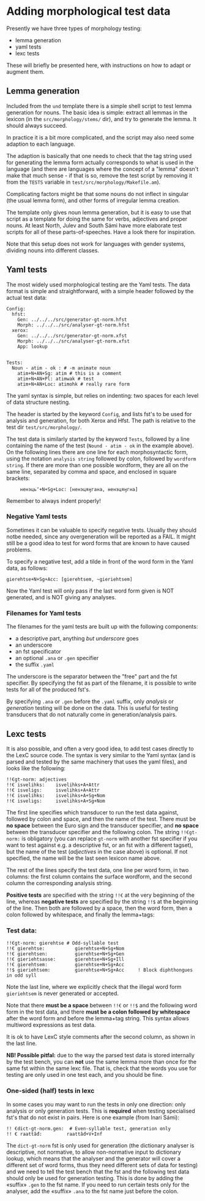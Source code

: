 # Adding morphological test data

Presently we have three types of morphology testing:


* lemma generation
* yaml tests
* lexc tests


These will briefly be presented here, with instructions on how to adapt or
augment them.


## Lemma generation


Included from the `und` template there is a simple shell script to test lemma
generation for nouns. The basic idea is simple: extract all lemmas in the
lexicon (in the `src/morphology/stems/` dir), and try to generate the lemma.
It should always succeed.


In practice it is a bit more complicated, and the script may also need some
adaption to each language.


The adaption is basically that one needs to check that the tag string used for
generating the lemma form actually corresponds to what is used in the language
(and there are languages where the concept of a "lemma" doesn't make that much
sense - if that is so, remove the test script by removing it from the `TESTS`
variable in `test/src/morphology/Makefile.am`).


Complicating factors might be that some nouns do not inflect in singular (the
usual lemma form), and other forms of irregular lemma creation.


The template only gives noun lemma generation, but it is easy to use that script
as a template for doing the same for verbs, adjectives and proper nouns. At least
North, Julev and South Sámi have more elaborate test scripts for all of these
parts-of-speeches. Have a look there for inspiration.


Note that this setup does not work for languages with gender systems, dividing
nouns into different classes. 


## Yaml tests


The most widely used morphological testing are the Yaml tests. The data format
is simple and straightforward, with a simple header followed by the actual test
data:


```
Config:
  hfst:
    Gen: ../../../src/generator-gt-norm.hfst
    Morph: ../../../src/analyser-gt-norm.hfst
  xerox:
    Gen: ../../../src/generator-gt-norm.xfst
    Morph: ../../../src/analyser-gt-norm.xfst
    App: lookup


Tests:
  Noun - atim - ok : # -m animate noun
    atim+N+AN+Sg: atim # this is a comment
    atim+N+AN+Pl: atimwak # test
    atim+N+AN+Loc: atimohk # really rare form
```


The yaml syntax is simple, but relies on indenting: two spaces for each level of
data structure nesting.


The header is started by the keyword `Config`, and lists fst's to be used for
analysis and generation, for both Xerox and Hfst. The path is relative to the
test dir `test/src/morphology/`.


The test data is similarly started by the keyword `Tests`, followed by a line
containing the name of the test (`Nound - atim - ok` in the example above).
On the following lines there are one line for each morphosyntactic form, using
the notation `analysis string` followed by colon, followed by
`wordform string`. If there are more than one possible wordform, they are all
on the same line, separated by comma and space, and enclosed in square brackets:


```
     ненэцьʼ+N+Sg+Loc: [ненэцяӈгана, ненэцяӈгна]
```


Remember to always indent properly!


### Negative Yaml tests


Sometimes it can be valuable to specify negative tests. Usually they should
notbe needed, since any overgeneration will be reported as a FAIL. It might
still be a good idea to test for word forms that are known to have caused
problems.


To specify a negative test, add a tilde in front of the word form in the Yaml
data, as follows:


```
gierehtse+N+Sg+Acc: [gierehtsem, ~gieriehtsem]
```


Now the Yaml test will only pass if the last word form given is NOT generated,
and is NOT giving any analyses.


### Filenames for Yaml tests


The filenames for the yaml tests are built up with the following components:


* a descriptive part, anything *but underscore* goes
* an underscore
* an fst specificator
* an optional `.ana` or `.gen` specifier
* the suffix `.yaml`


The underscore is the separator between the "free" part and the fst specifier.
By specifying the fst as part of the filename, it is possible to write tests for
all of the produced fst's.


By specifying `.ana` or `.gen` before the `.yaml` suffix, only
*analysis* or *generation* testing will be done on the data. This is useful
for testing transducers that do not naturally come in generation/analysis pairs.


## Lexc tests


It is also possible, and often a very good idea, to add test cases directly to
the LexC source code. The syntax is very similar to the Yaml syntax (and is
parsed and tested by the same machinery that uses the yaml files), and looks
like the following:


```
!!€gt-norm: adjectives
!!€ isvelihks:    isvelihks+A+Attr
!!€ isveligs:     isvelihks+A+Attr
!!€ isvelihks:    isvelihks+A+Sg+Nom
!!€ isveligs:     isvelihks+A+Sg+Nom
```


The first line specifies which transducer to run the test data against, followed
by colon and space, and then the name of the test. There must be **no space**
between the Euro sign and the transducer specifier, and **no space** between the
transducer specifier and the following colon. The string `!!€gt-norm:` is
obligatory (you can replace `gt-norm` with another fst specifier if you want
to test against e.g. a descriptive fst, or an fst with a different tagset), but
the name of the test (*adjectives* in the case above) is optional. If not
specified, the name will be the last seen lexicon name above.


The rest of the lines specify the test data, one line per word form, in two
columns: the first column contains the surface wordform, and the second column
the corresponding analysis string.


**Positive tests** are specified with the string `!!€` at the very beginning
of the line, whereas **negative tests** are specified by the string `!!$` at
the beginning of the line. Then both are followed by a space, then the word
form, then a colon followed by whitespace, and finally the lemma+tags:


###  Test data:

```
!!€gt-norm: gierehtse # Odd-syllable test
!!€ gierehtse:           gierehtse+N+Sg+Nom
!!€ gierehtsen:          gierehtse+N+Sg+Gen
!!€ gieriehtsasse:       gierehtse+N+Sg+Ill
!!€ gierehtsem:          gierehtse+N+Sg+Acc
!!$ gieriehtsem:         gierehtse+N+Sg+Acc     ! Block diphthongues in odd syll
```


Note the last line, where we explicitly check that the illegal word form
`gieriehtsem` is never generated or accepted.


Note that there **must be a space** between `!!€` or `!!$` and the following
word form in the test data, and there **must be a colon followed by whitespace**
after the word form and before the lemma+tag string. This syntax allows
multiword expressions as test data.


It is ok to have LexC style comments after the second column, as shown in the
last line.


**NB! Possible pitfal:** due to the way the parsed test data is stored internally
by the test bench, you can **not** use the same lemma more than once for the same
fst within the same lexc file. That is, check that the words you use for testing
are only used in one test each, and you should be fine.


### One-sided (half) tests in lexc


In some cases you may want to run the tests in only one direction: only analysis
or only generation tests. This is **required** when testing specialised fst's
that do not exist in pairs. Here is one example (from Inari Sámi):


```
!! €dict-gt-norm.gen:  # Even-syllable test, generation only
!! € raattâđ:         raattâđ+V+Inf
```


The `dict-gt-norm` fst is only used for generation (the dictionary analyser
is descriptive, not normative, to allow non-normative input to dictionary lookup,
which means that the analyser and the generator will cover a different set of
word forms, thus they need different sets of data for testing)
and we need to tell the test bench that the fst and the following test data
should only be used for generation testing. This is done by adding the «suffix»
`.gen` to the fst name. If you need to run certain tests only for the analyser,
add the «suffix» `.ana` to the fst name just before the colon.
